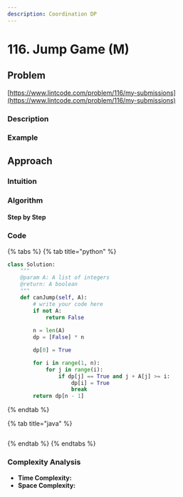 ```yaml
---
description: Coordination DP
---
```


# 116. Jump Game \(M\)

## Problem

[https://www.lintcode.com/problem/116/my-submissions](https://www.lintcode.com/problem/116/my-submissions)

### Description

### Example

## Approach

### Intuition

### Algorithm

#### Step by Step

### Code

{% tabs %}
{% tab title="python" %}
```python
class Solution:
    """
    @param A: A list of integers
    @return: A boolean
    """
    def canJump(self, A):
        # write your code here
        if not A:
            return False
        
        n = len(A)
        dp = [False] * n

        dp[0] = True

        for i in range(1, n):
            for j in range(i):
                if dp[j] == True and j + A[j] >= i:
                    dp[i] = True
                    break
        return dp[n - 1]
```
{% endtab %}

{% tab title="java" %}
```

```
{% endtab %}
{% endtabs %}

### Complexity Analysis

* **Time Complexity:**
* **Space Complexity:**

